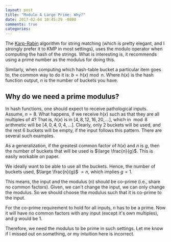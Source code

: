 ```yaml
---
layout: post
title: "Modulo A Large Prime: Why?"
date: 2017-02-04 10:45:29 -0800
comments: true
categories:
---
```

The <a href="https://en.wikipedia.org/wiki/Rabin%E2%80%93Karp_algorithm" target="_blank">Karp-Rabin</a> algorithm for string matching (which is pretty elegant, and I strongly prefer it to KMP in most settings), uses the modulo operator when computing the hash of the strings. What is interesting is, it recommends using a prime number as the modulus for doing this.

Similarly, when computing which hash-table bucket a particular item goes to, the common way to do it is: $b = h(x)\bmod n$. Where $h(x)$ is the hash function output, $n$ is the number of buckets you have.

## Why do we need a prime modulus?
In hash functions, one should expect to receive pathological inputs. Assume, $n = 8$. What happens, if we receive $h(x)$ such as that they are all multiples of $4$? That is, $h(x)$ is in $[4, 8, 12, 16, 20, ...]$, which in $\bmod 8$ arithmetic will be $[4, 0, 4, 0, 4, ...]$. Clearly, only 2 buckets will be used, and the rest 6 buckets will be empty, if the input follows this pattern. There are several such examples.

As a generalization, if the greatest common factor of $h(x)$ and $n$ is $g$, then the number of buckets that will be used is $\large \frac{n}{g}$. This is easily workable on paper.

We ideally want to be able to use all the buckets. Hence, the number of buckets used, $\large \frac{n}{g}$ $= n$, which implies $g = 1$.

This means, the input and the modulus ($n$) should be co-prime (i.e., share no common factors). Given, we can't change the input, we can only change the modulus. So we should choose the modulus such that it is co-prime to the input.

For the co-prime requirement to hold for all inputs, $n$ has to be a prime. Now it will have no common factors with any input (except it's own multiples), and $g$ would be 1.

Therefore, we need the modulus to be prime in such settings. Let me know if I missed out on something, or my intuition here is incorrect.
